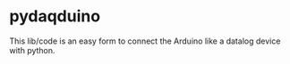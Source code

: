 # pydaqduino
This lib/code is an easy form to connect the Arduino like a datalog device with python. 
